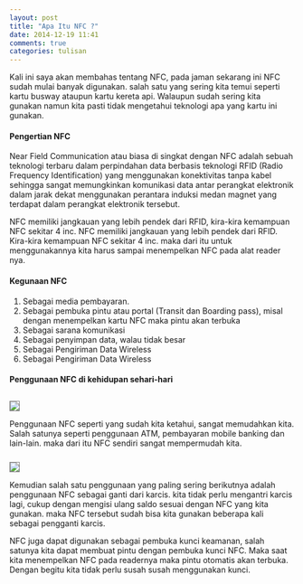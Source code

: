 ```yaml
---
layout: post
title: "Apa Itu NFC ?"
date: 2014-12-19 11:41
comments: true
categories: tulisan
---
```


Kali ini saya akan membahas tentang NFC, pada jaman sekarang ini NFC sudah mulai banyak digunakan.
salah satu yang sering kita temui seperti kartu busway ataupun kartu kereta api.
Walaupun sudah sering kita gunakan namun kita pasti tidak mengetahui teknologi apa yang kartu ini gunakan.

<!--more--> 

<h4>Pengertian NFC</h4>
Near Field Communication atau biasa di singkat dengan NFC adalah sebuah teknologi terbaru dalam perpindahan data berbasis teknologi RFID (Radio Frequency Identification) yang menggunakan konektivitas tanpa kabel sehingga sangat memungkinkan komunikasi data antar perangkat elektronik dalam jarak dekat menggunakan perantara induksi medan magnet yang terdapat dalam perangkat elektronik tersebut.

NFC memiliki jangkauan yang lebih pendek dari RFID, kira-kira kemampuan NFC sekitar 4 inc. NFC memiliki jangkauan yang lebih pendek dari RFID. Kira-kira kemampuan NFC sekitar 4 inc.
maka dari itu untuk menggunakannya kita harus sampai menempelkan NFC pada alat reader nya.

<h4>Kegunaan NFC</h4>
<ol>
	<li>Sebagai media pembayaran.</li>
	<li>Sebagai pembuka pintu atau portal (Transit dan Boarding pass), misal dengan menempelkan kartu NFC maka pintu akan terbuka</li>
	<li>Sebagai sarana komunikasi</li>
	<li>Sebagai penyimpan data, walau tidak besar</li>
	<li>Sebagai Pengiriman Data Wireless</li>
	<li>Sebagai Pengiriman Data Wireless</li>
</ol>
 
<h4>Penggunaan NFC di kehidupan sehari-hari</h4>

<img src="{{root_url}}/images/blog/tulisan/apa-itu-nfc/nfc-bagan.jpeg" style="border:1px solid grey;margin-top:0.8em">

Penggunaan NFC seperti yang sudah kita ketahui, sangat memudahkan kita.
Salah satunya seperti penggunaan ATM, pembayaran mobile banking dan lain-lain.
maka dari itu NFC sendiri sangat mempermudah kita.

<img src="{{root_url}}/images/blog/tulisan/apa-itu-nfc/nfc-example.jpg" style="border:1px solid grey;margin-top:0.8em">

Kemudian salah satu penggunaan yang paling sering berikutnya adalah penggunaan NFC sebagai ganti dari karcis. 
kita tidak perlu mengantri karcis lagi, cukup dengan mengisi ulang saldo sesuai dengan NFC yang kita gunakan.
maka NFC tersebut sudah bisa kita gunakan beberapa kali sebagai pengganti karcis.

NFC juga dapat digunakan sebagai pembuka kunci keamanan, salah satunya kita dapat membuat pintu dengan pembuka kunci NFC. 
Maka saat kita menempelkan NFC pada readernya maka pintu otomatis akan terbuka.
Dengan begitu kita tidak perlu susah susah menggunakan kunci.



